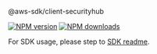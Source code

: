 @aws-sdk/client-securityhub

[![NPM version](https://img.shields.io/npm/v/@aws-sdk/client-securityhub/beta.svg)](https://www.npmjs.com/package/@aws-sdk/client-securityhub)
[![NPM downloads](https://img.shields.io/npm/dm/@aws-sdk/client-securityhub.svg)](https://www.npmjs.com/package/@aws-sdk/client-securityhub)

For SDK usage, please step to [SDK readme](https://github.com/aws/aws-sdk-js-v3).
